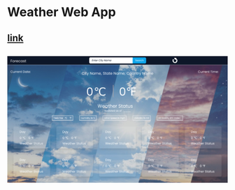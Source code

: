 # Weather Web App

## [link]("https://weather-web-app16.netlify.app")

## ![Weather Web App](./assets/weather-web-app16.netlify.app.png)